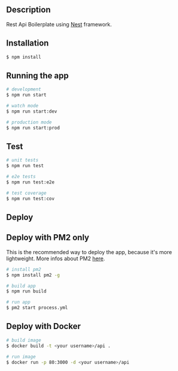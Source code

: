 ## Description

Rest Api Boilerplate using [Nest](https://github.com/nestjs/nest) framework.

## Installation

```bash
$ npm install
```

## Running the app

```bash
# development
$ npm run start

# watch mode
$ npm run start:dev

# production mode
$ npm run start:prod
```

## Test

```bash
# unit tests
$ npm run test

# e2e tests
$ npm run test:e2e

# test coverage
$ npm run test:cov
```

## Deploy

## Deploy with PM2 only
This is the recommended way to deploy the app, because it's more lightweight.
More infos about PM2 [here](https://github.com/nestjs/nest).

```bash
# install pm2
$ npm install pm2 -g

# build app
$ npm run build

# run app
$ pm2 start process.yml
```
## Deploy with Docker

```bash
# build image
$ docker build -t <your username>/api .

# run image
$ docker run -p 80:3000 -d <your username>/api
```
